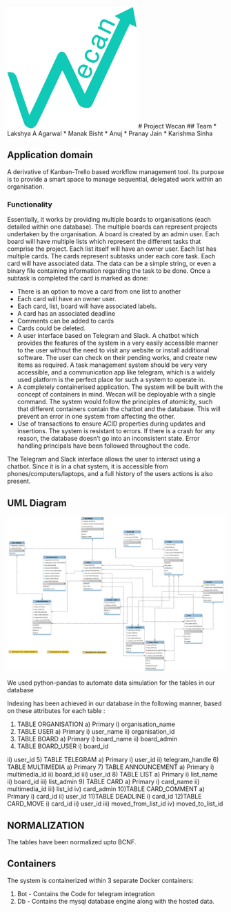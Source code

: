 <img src="logo.jpeg" alt="Wecan Logo" width="300"/>
# Project Wecan
## Team
* Lakshya A Agarwal
* Manak Bisht
* Anuj
* Pranay Jain
* Karishma Sinha

## Application domain
A derivative of ​Kanban-Trello based workflow management tool​. Its
purpose is to provide a smart space to manage sequential, delegated work within an
organisation.
### Functionality
Essentially, it works by providing multiple boards to organisations (each detailed within one
database). The multiple boards can represent projects undertaken by the organisation. A board
is created by an admin user. Each board will have multiple lists which represent the different
tasks that comprise the project. Each list itself will have an owner user. Each list has multiple
cards. The cards represent subtasks under each core task. Each card will have associated data.
The data can be a simple string, or even a binary file containing information regarding the task
to be done. Once a subtask is completed the card is marked as done:
* There is an option to move a card from one list to another
* Each card will have an owner user.
* Each card, list, board will have associated labels.
* A card has an associated deadline
* Comments can be added to cards
* Cards could be deleted.
* A user interface based on ​Telegram and Slack​. A chatbot which provides
the features of the system in a very easily accessible manner to the user without the
need to visit any website or install additional software. The user can check on their
pending works, and create new items as required. A task management system should be
very very accessible, and a communication app like telegram, which is a widely used
platform is the perfect place for such a system to operate in.
* A completely ​containerised application​. The system will be built with the concept of
containers in mind. Wecan will be deployable with a single command. The system would
follow the principles of atomicity, such that different containers contain the chatbot and
the database. This will prevent an error in one system from affecting the other.
* Use of ​transactions to ensure ACID properties​ during updates and insertions. The
system is resistant to errors. If there is a crash for any reason, the database doesn’t go
into an inconsistent state. ​Error handling​ principals have been followed throughout the
code.


The ​Telegram and Slack interface​ allows the user to interact using a chatbot. Since it is in a chat system, it is
accessible from phones/computers/laptops, and a full history of the users actions is also
present.

## UML Diagram
![UML Diagram](UML.png)

We used python-pandas to automate data simulation for the tables in our database

Indexing has been achieved in our database in the following manner, based on these attributes
for each table :
1) TABLE ORGANISATION
a) Primary
i) organisation_name
2) TABLE USER
a) Primary
i) user_name
ii) organisation_id
3) TABLE BOARD
a) Primary
i) board_name
ii) board_admin
4) TABLE BOARD_USER
i) board_id


ii) user_id
5) TABLE TELEGRAM
a) Primary
i) user_id
ii) telegram_handle
6) TABLE MULTIMEDIA
a) Primary
7) TABLE ANNOUNCEMENT
a) Primary
i) multimedia_id
ii) board_id
iii) user_id
8) TABLE LIST
a) Primary
i) list_name
ii) board_id
iii) list_admin
9) TABLE CARD
a) Primary
i) card_name
ii) multimedia_id
iii) list_id
iv) card_admin
10)TABLE CARD_COMMENT
a) Primary
i) card_id
ii) user_id
11)TABLE DEADLINE
i) card_id
12)TABLE CARD_MOVE
i) card_id
ii) user_id
iii) moved_from_list_id
iv) moved_to_list_id

## NORMALIZATION
The tables have been normalized upto BCNF.

## Containers
The system is containerized within 3 separate Docker containers:

1. Bot - Contains the Code for telegram integration
2. Db - Contains the mysql database engine along with the hosted data.
